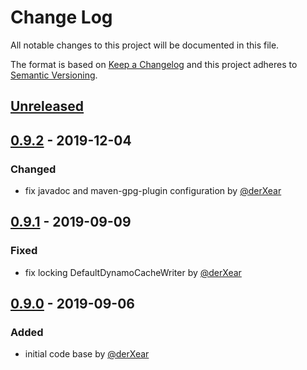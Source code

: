 # Change Log
All notable changes to this project will be documented in this file.

The format is based on [Keep a Changelog](http://keepachangelog.com/)
and this project adheres to [Semantic Versioning](http://semver.org/).

## [Unreleased]

## [0.9.2] - 2019-12-04
### Changed 
- fix javadoc and maven-gpg-plugin configuration by [@derXear](https://github.com/derXear)

## [0.9.1] - 2019-09-09
### Fixed 
- fix locking DefaultDynamoCacheWriter by [@derXear](https://github.com/derXear)

## [0.9.0] - 2019-09-06
### Added 
- initial code base by [@derXear](https://github.com/derXear)

[Unreleased]: https://github.com/bad-opensource/spring-cache-dynamodb/compare/v0.9.2...HEAD
[0.9.2]: https://github.com/bad-opensource/spring-cache-dynamodb/releases/tag/v0.9.1...v0.9.2
[0.9.1]: https://github.com/bad-opensource/spring-cache-dynamodb/releases/tag/v0.9.0...v0.9.1
[0.9.0]: https://github.com/bad-opensource/spring-cache-dynamodb/releases/tag/v0.9.0